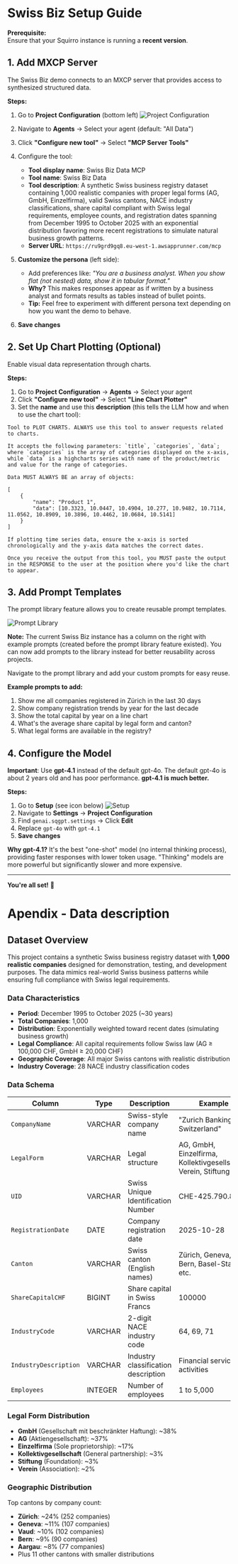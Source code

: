 # Swiss Biz Setup Guide

**Prerequisite:**  
Ensure that your Squirro instance is running a **recent version**.

## 1. Add MXCP Server

The Swiss Biz demo connects to an MXCP server that provides access to synthesized structured data.

**Steps:**
1. Go to **Project Configuration** (bottom left)
   ![Project Configuration](assets/project_configuration.png)
2. Navigate to **Agents** → Select your agent (default: "All Data")
3. Click **"Configure new tool"** → Select **"MCP Server Tools"**
4. Configure the tool:
   - **Tool display name**: Swiss Biz Data MCP
   - **Tool name**: Swiss Biz Data
   - **Tool description**: A synthetic Swiss business registry dataset containing 1,000 realistic companies with proper legal forms (AG, GmbH, Einzelfirma), valid Swiss cantons, NACE industry classifications, share capital compliant with Swiss legal requirements, employee counts, and registration dates spanning from December 1995 to October 2025 with an exponential distribution favoring more recent registrations to simulate natural business growth patterns.
   - **Server URL**: `https://ru9grd9gq8.eu-west-1.awsapprunner.com/mcp`

5. **Customize the persona** (left side):
   - Add preferences like: *"You are a business analyst. When you show flat (not nested) data, show it in tabular format."*
   - **Why?** This makes responses appear as if written by a business analyst and formats results as tables instead of bullet points.
   - **Tip:** Feel free to experiment with different persona text depending on how you want the demo to behave.

6. **Save changes**

## 2. Set Up Chart Plotting (Optional)

Enable visual data representation through charts.

**Steps:**
1. Go to **Project Configuration** → **Agents** → Select your agent
2. Click **"Configure new tool"** → Select **"Line Chart Plotter"**
3. Set the **name** and use this **description** (this tells the LLM how and when to use the chart tool):

```
Tool to PLOT CHARTS. ALWAYS use this tool to answer requests related to charts.

It accepts the following parameters: `title`, `categories`, `data`; where `categories` is the array of categories displayed on the x-axis, while `data` is a highcharts series with name of the product/metric and value for the range of categories.

Data MUST ALWAYS BE an array of objects:

[
    {
        "name": "Product 1",
        "data": [10.3323, 10.0447, 10.4904, 10.277, 10.9482, 10.7114, 11.0562, 10.8909, 10.3896, 10.4462, 10.0684, 10.5141]
    }
]

If plotting time series data, ensure the x-axis is sorted chronologically and the y-axis data matches the correct dates.

Once you receive the output from this tool, you MUST paste the output in the RESPONSE to the user at the position where you'd like the chart to appear.
```

## 3. Add Prompt Templates

The prompt library feature allows you to create reusable prompt templates.

![Prompt Library](assets/prompt_library.png)

**Note:** The current Swiss Biz instance has a column on the right with example prompts (created before the prompt library feature existed). You can now add prompts to the library instead for better reusability across projects.

Navigate to the prompt library and add your custom prompts for easy reuse.

**Example prompts to add:**
1. Show me all companies registered in Zürich in the last 30 days
2. Show company registration trends by year for the last decade
3. Show the total capital by year on a line chart
4. What's the average share capital by legal form and canton?
5. What legal forms are available in the registry?

## 4. Configure the Model

**Important**: Use **gpt-4.1** instead of the default gpt-4o. The default gpt-4o is about 2 years old and has poor performance. **gpt-4.1 is much better.**

**Steps:**
1. Go to **Setup** (see icon below)
   ![Setup](assets/setup.png)
2. Navigate to **Settings** → **Project Configuration**
3. Find `genai.sqgpt.settings` → Click **Edit**
4. Replace `gpt-4o` with `gpt-4.1`
5. **Save changes**

**Why gpt-4.1?** It's the best "one-shot" model (no internal thinking process), providing faster responses with lower token usage. "Thinking" models are more powerful but significantly slower and more expensive.

---

**You're all set!** 🎉 



# Apendix - Data description

## Dataset Overview

This project contains a synthetic Swiss business registry dataset with **1,000 realistic companies** designed for demonstration, testing, and development purposes. The data mimics real-world Swiss business patterns while ensuring full compliance with Swiss legal requirements.

### Data Characteristics

- **Period**: December 1995 to October 2025 (~30 years)
- **Total Companies**: 1,000
- **Distribution**: Exponentially weighted toward recent dates (simulating business growth)
- **Legal Compliance**: All capital requirements follow Swiss law (AG ≥ 100,000 CHF, GmbH ≥ 20,000 CHF)
- **Geographic Coverage**: All major Swiss cantons with realistic distribution
- **Industry Coverage**: 28 NACE industry classification codes

### Data Schema

| Column | Type | Description | Example |
|--------|------|-------------|---------|
| `CompanyName` | VARCHAR | Swiss-style company name | "Zurich Banking Switzerland" |
| `LegalForm` | VARCHAR | Legal structure | AG, GmbH, Einzelfirma, Kollektivgesellschaft, Verein, Stiftung |
| `UID` | VARCHAR | Swiss Unique Identification Number | CHE-425.790.845 |
| `RegistrationDate` | DATE | Company registration date | 2025-10-28 |
| `Canton` | VARCHAR | Swiss canton (English names) | Zürich, Geneva, Bern, Basel-Stadt, etc. |
| `ShareCapitalCHF` | BIGINT | Share capital in Swiss Francs | 100000 |
| `IndustryCode` | VARCHAR | 2-digit NACE industry code | 64, 69, 71 |
| `IndustryDescription` | VARCHAR | Industry classification description | Financial service activities |
| `Employees` | INTEGER | Number of employees | 1 to 5,000 |

### Legal Form Distribution

- **GmbH** (Gesellschaft mit beschränkter Haftung): ~38%
- **AG** (Aktiengesellschaft): ~37%
- **Einzelfirma** (Sole proprietorship): ~17%
- **Kollektivgesellschaft** (General partnership): ~3%
- **Stiftung** (Foundation): ~3%
- **Verein** (Association): ~2%

### Geographic Distribution

Top cantons by company count:
- **Zürich**: ~24% (252 companies)
- **Geneva**: ~11% (107 companies)
- **Vaud**: ~10% (102 companies)
- **Bern**: ~9% (90 companies)
- **Aargau**: ~8% (77 companies)
- Plus 11 other cantons with smaller distributions

